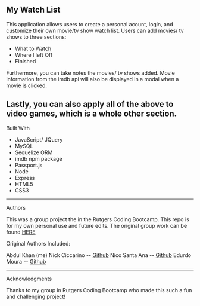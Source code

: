 My Watch List
--------------------------
This application allows users to create a personal acount, login, and customize their own movie/tv show watch list. Users can add movies/ tv shows to three sections:

* What to Watch
* Where I left Off
* Finished

Furthermore, you can take notes the movies/ tv shows added. Movie information from the imdb api will also be displayed in a modal when a movie is clicked. 

Lastly, you can also apply all of the above to video games, which is a whole other section. 
----------------------------------

Built With

* JavaScript/ JQuery
* MySQL
* Sequelize ORM
* imdb npm package
* Passport.js
* Node
* Express
* HTML5
* CSS3
-----------------------------------

Authors

This was a group project the in the Rutgers Coding Bootcamp. This repo is for my own personal use and future edits. 
The original group work can be found [HERE](https://github.com/Neex0202/watchlist)

Original Authors Included:

Abdul Khan (me)
Nick Ciccarino -- [Github](https://github.com/nciccarino)
Nico Santa Ana -- [Github](https://github.com/Neex0202)
Edurdo Moura -- [Github](https://github.com/eddmoura)

------------------------------
Acknowledgments

Thanks to my group in Rutgers Coding Bootcamp who made this such a fun and challenging project!